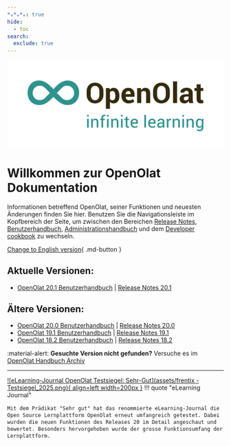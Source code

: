 ```yaml
---
ᴴₒᴴₒᴴₒ: true
hide:
  - toc
search:
  exclude: true
---
```

![Logo: OpenOlat – infinite learning](assets/OpenOlat_Logo_claim_RGB.png)

# Willkommen zur OpenOlat Dokumentation

Informationen betreffend OpenOlat, seiner Funktionen und neuesten Änderungen finden Sie hier. Benutzen Sie die Navigationsleiste im Kopfbereich der Seite, um zwischen den Bereichen [Release Notes](release_notes/), [Benutzerhandbuch](manual_user/), [Administrationshandbuch](manual_admin/) und dem [Developer cookbook](manual_dev/) zu wechseln.

[Change to English version](/){ .md-button }

## Aktuelle Versionen:

- [OpenOlat 20.1 Benutzerhandbuch](manual_user/general/) | [Release Notes 20.1](release_notes/Release_notes_20.1.de.md)

## Ältere Versionen:

- [OpenOlat 20.0 Benutzerhandbuch](manual_user/general/) | [Release Notes 20.0](release_notes/Release_notes_20.0.de.md)
- [OpenOlat 19.1 Benutzerhandbuch](/archive_mkdocs/19.1/de/manual_user/general/) | [Release Notes 19.1](release_notes/Release_notes_19.1.de.md)
- [OpenOlat 18.2 Benutzerhandbuch](/archive_mkdocs/18.2/de/manual_user/general/) | [Release Notes 18.2](release_notes/Release_notes_18.2.de.md)

:material-alert: **Gesuchte Version nicht gefunden?** Versuche es im [OpenOlat Handbuch Archiv](archive.de.md)

***

[![eLearning-Journal OpenOlat Testsiegel: Sehr-Gut](assets/frentix - Testsiegel_2025.png){ align=left width=200px }](assets/eLJ42025_TEST_frentix.pdf)
!!! quote "eLearning Journal"

	Mit dem Prädikat "Sehr gut" hat das renommierte eLearning-Journal die Open Source Lernplattform OpenOlat erneut umfangreich getestet. Dabei wurden die neuen Funktionen des Releases 20 im Detail angeschaut und bewertet. Besonders hervorgehoben wurde der grosse Funktionsumfang der Lernplattform.